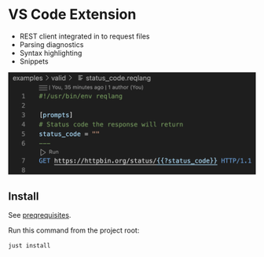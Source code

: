 # VS Code Extension

- REST client integrated in to request files
- Parsing diagnostics
- Syntax highlighting
- Snippets

![VS Code Extension Screenshot](./screenshot.png)

## Install

See [preqrequisites](../CONTRIBUTING.md#preqrequisites).

Run this command from the project root:

```shell
just install
```
